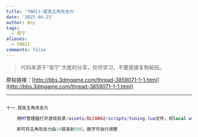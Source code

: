 ```yaml
---
title: 'YN011-提高主角攻击力'
date: '2025-04-23'
author: Bny
tags:
  - 易宁
aliases:
  - YN011
comments: false
---
```


> 代码来源于“易宁”大佬的分享，仅供学习，不要直接复制粘贴。

原帖链接：[http://bbs.3dmgame.com/thread-3859071-1-1.html](http://bbs.3dmgame.com/thread-3859071-1-1.html)

---

```lua  

十一.提高主角攻击力	用MT管理器打开游戏目录/assets/DLC0002/scripts/tuning.lua文件，将local wilson_attack = 34替换为local wilson_attack = 500	即可将主角攻击力由34提高到500，数字可自行调整

```  

